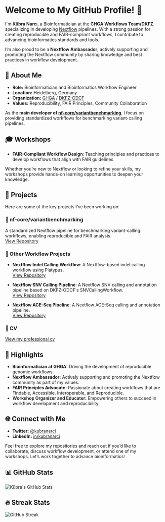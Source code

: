 # Welcome to My GitHub Profile! 👋  

I'm **Kübra Narcı**, a Bioinformatician at the **GHGA Workflows Team/DKFZ**, specializing in developing [Nextflow](https://www.nextflow.io/) pipelines. With a strong passion for creating reproducible and FAIR-compliant workflows, I contribute to advancing bioinformatics standards and tools.  

I’m also proud to be a **Nextflow Ambassador**, actively supporting and promoting the Nextflow community by sharing knowledge and best practices in workflow development.  

## 🔬 About Me  

- **Role:** Bioinformatician and Bioinformatics Workflow Engineer 
- **Location:** Heidelberg, Germany  
- **Organization:** [GHGA](https://github.com/ghga-de) / [DKFZ-ODCF](https://github.com/DKFZ-ODCF)  
- **Values:** Reproducibility, FAIR Principles, Community Collaboration  

As the **main developer of [nf-core/variantbenchmarking](https://github.com/nf-core/variantbenchmarking)**, I focus on providing standardized workflows for benchmarking variant-calling pipelines.  

## 🎓 Workshops  

  
- **FAIR-Compliant Workflow Design**: Teaching principles and practices to develop workflows that align with FAIR guidelines.  

Whether you’re new to Nextflow or looking to refine your skills, my workshops provide hands-on learning opportunities to deepen your knowledge.  

## 🚀 Projects  

Here are some of the key projects I’ve been working on:  

### 🎯 nf-core/variantbenchmarking  
A standardized Nextflow pipeline for benchmarking variant-calling workflows, enabling reproducible and FAIR analysis.  
[View Repository](https://github.com/nf-core/variantbenchmarking)  

### 🧬 Other Workflow Projects  
- **Nextflow Indel Calling Workflow**: A Nextflow-based indel calling workflow using Platypus.  
  [View Repository](https://github.com/ghga-de/nf-platypusindelcalling)  

- **Nextflow SNV Calling Pipeline**: A Nextflow SNV calling and annotation pipeline based on DKFZ-ODCF's SNVCallingWorkflow.  
  [View Repository](https://github.com/ghga-de/nf-snvcalling)  

- **Nextflow ACE-Seq Pipeline**: A Nextflow ACE-Seq calling and annotation pipeline.  
  [View Repository](https://github.com/ghga-de/nf-aceseq)  

### 📄 CV  
[View my professional cv](https://github.com/kubranarci/kubranarci/CV_template.tex)  

## 🌟 Highlights  
- **Bioinformatician at GHGA:** Driving the development of reproducible genomic workflows.  
- **Nextflow Ambassador:** Actively supporting and promoting the Nextflow community as part of my values.  
- **FAIR Principles Advocate:** Passionate about creating workflows that are Findable, Accessible, Interoperable, and Reproducible.  
- **Workshop Organizer and Educator:** Empowering others to succeed in workflow development and reproducibility.  

## 🌐 Connect with Me  

- **Twitter:** [@kubranarci](https://twitter.com/kubranarci)  
- **LinkedIn:** [in/kubranarci](https://www.linkedin.com/in/kubranarci/)  

Feel free to explore my repositories and reach out if you’d like to collaborate, discuss workflow development, or attend one of my workshops. Let’s work together to advance bioinformatics!  

## 📊 GitHub Stats

![Kübra's GitHub Stats](https://github-readme-stats.vercel.app/api?username=kubranarci&show_icons=true&theme=default&hide_border=true)  

## 🔥 Streak Stats

![GitHub Streak](https://streak-stats.demolab.com?user=kubranarci&theme=default&hide_border=true)  
 
